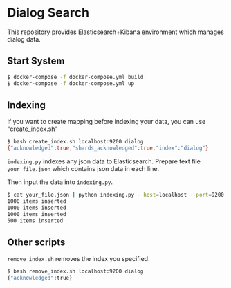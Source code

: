 # Dialog Search

This repository provides Elasticsearch+Kibana environment which manages dialog data.

## Start System

```sh
$ docker-compose -f docker-compose.yml build
$ docker-compose -f docker-compose.yml up
```

## Indexing

If you want to create mapping before indexing your data, you can use "create_index.sh"

```sh
$ bash create_index.sh localhost:9200 dialog
{"acknowledged":true,"shards_acknowledged":true,"index":"dialog"}
```

`indexing.py` indexes any json data to Elasticsearch. Prepare text file `your_file.json` which contains json data in each line.

Then input the data into `indexing.py`.

```sh
$ cat your_file.json | python indexing.py --host=localhost --port=9200 --index=dialog --batch_size=1000
1000 items inserted
1000 items inserted
1000 items inserted
500 items inserted

```

## Other scripts

`remove_index.sh` removes the index you specified.

```sh
$ bash remove_index.sh localhost:9200 dialog
{"acknowledged":true}
```